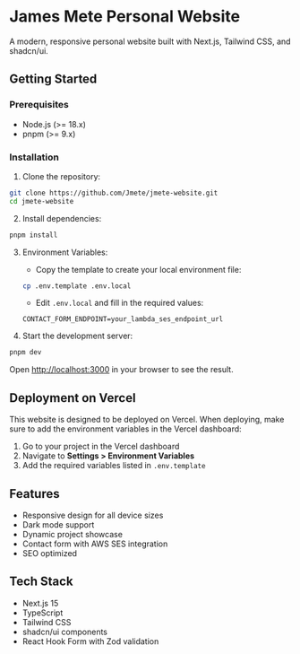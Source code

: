 # James Mete Personal Website

A modern, responsive personal website built with Next.js, Tailwind CSS, and shadcn/ui.

## Getting Started

### Prerequisites

- Node.js (>= 18.x)
- pnpm (>= 9.x)

### Installation

1. Clone the repository:
```bash
git clone https://github.com/Jmete/jmete-website.git
cd jmete-website
```

2. Install dependencies:
```bash
pnpm install
```

3. Environment Variables:
   - Copy the template to create your local environment file:
   ```bash
   cp .env.template .env.local
   ```
   - Edit `.env.local` and fill in the required values:
   ```
   CONTACT_FORM_ENDPOINT=your_lambda_ses_endpoint_url
   ```

4. Start the development server:
```bash
pnpm dev
```

Open [http://localhost:3000](http://localhost:3000) in your browser to see the result.

## Deployment on Vercel

This website is designed to be deployed on Vercel. When deploying, make sure to add the environment variables in the Vercel dashboard:

1. Go to your project in the Vercel dashboard
2. Navigate to **Settings > Environment Variables**
3. Add the required variables listed in `.env.template`

## Features

- Responsive design for all device sizes
- Dark mode support
- Dynamic project showcase
- Contact form with AWS SES integration
- SEO optimized

## Tech Stack

- Next.js 15
- TypeScript
- Tailwind CSS
- shadcn/ui components
- React Hook Form with Zod validation
